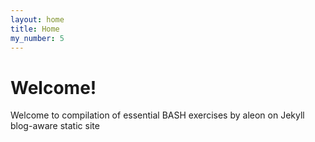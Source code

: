 ```yaml
---
layout: home
title: Home
my_number: 5
---
```


# Welcome!

Welcome to compilation of essential BASH exercises by aleon on Jekyll blog-aware static site
